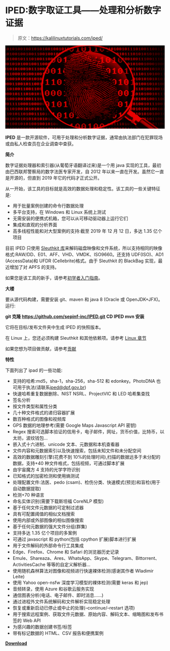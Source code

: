 # IPED:数字取证工具——处理和分析数字证据

> 原文：<https://kalilinuxtutorials.com/iped/>

[![IPED : Digital Forensic Tool – Process And Analyze Digital Evidence](img//4d77066d05a6684ae10a7670b872de89.png "IPED : Digital Forensic Tool – Process And Analyze Digital Evidence")](https://1.bp.blogspot.com/-eUS7R765gBo/YLTkfJ-mIsI/AAAAAAAAJQ4/8bb91jGeeEQY_Uw-Ukpr55MZRN7nPTVvACLcBGAsYHQ/s728/IPED%25281%2529.png)

**IPED** 是一款开源软件，可用于处理和分析数字证据，通常由执法部门在犯罪现场或由私人检查员在企业调查中查获。

**简介**

数字证据处理器和索引器(从葡萄牙语翻译过来)是一个用 java 实现的工具，最初由巴西联邦警察局的数字法医专家开发，自 2012 年以来一直在开发。虽然它一直是开源的，但直到 2019 年它的代码才正式公开。

从一开始，该工具的目标就是高效的数据处理和稳定性。该工具的一些关键特征是:

*   用于批量案例创建的命令行数据处理
*   多平台支持，在 Windows 和 Linux 系统上测试
*   无需安装的便携式机箱，您可以从可移动驱动器上运行它们
*   集成和直观的分析界面
*   高多线程性能和对大型案例的支持:截至 2019 年 12 月 12 日，多达 1.35 亿个项目

目前 IPED 只使用 [Sleuthkit 库](https://github.com/sleuthkit/sleuthkit)来解码磁盘映像和文件系统，所以支持相同的映像格式:RAW/DD、E01、AFF、VHD、VMDK、ISO9660。还支持 UDF(ISO)、AD1 (AccessData)和 UFDR (Cellebrite)格式。由于 Sleuthkit 的 BlackBag 实现，最近增加了对 APFS 的支持。

如果您是该工具的新手，请参考[初学者入门指南](https://github.com/lfcnassif/IPED/wiki/Beginner's-Start-Guide)。

**大楼**

要从源代码构建，需要安装 git、maven 和 java 8 (Oracle 或 OpenJDK+JFX)。运行:

**git 克隆 https://github.com/sepinf-inc/IPED.git
CD IPED
mvn 安装**

它将在目标/发布文件夹中生成 IPED 的快照版本。

在 Linux 上，您还必须构建 Sleuthkit 和其他依赖项。请参考 [Linux 章节](https://github.com/sepinf-inc/IPED/wiki/Linux)

如果您想为项目做贡献，请参考[贡献](https://github.com/lfcnassif/IPED/wiki/Contributing)

**特性**

下面列出了 ipad 的一些功能:

*   支持的哈希:md5，sha-1，sha-256，sha-512 和 edonkey。PhotoDNA 也可用于执法(请联系[iped@dpf.gov.br](mailto:iped@dpf.gov.br))
*   快速哈希重复数据删除、NIST NSRL、ProjectVIC 和 LED 哈希集查找
*   签名分析
*   按文件类型和属性分类
*   几十种文件格式的递归容器扩展
*   数百种格式的图像和视频库
*   GPS 数据的地理参考(需要 Google Maps Javascript API 密钥)
*   Regex 搜索可选脚本验证的信用卡，电子邮件，网址，货币价值，比特币，以太坊，波纹钱包…
*   嵌入式十六进制、unicode 文本、元数据和本机查看器
*   文件内容和元数据索引以及快速搜索，包括未知文件和未分配空间
*   高效的数据雕刻引擎(花费不到 10%的处理时间),扫描的数据远多于未分配的数据，支持+40 种文件格式，包括视频，可通过脚本扩展
*   由宇宙魔方 4 支持的光学字符识别
*   已知格式的加密检测和使用熵测试
*   处理配置文件:法医、pedo (csam)、检伤分类、快速模式(预览)和盲检(用于自动数据提取)
*   检测+70 种语言
*   命名实体识别(需要下载斯坦福 CoreNLP 模型)
*   基于任何文件元数据的可定制过滤器
*   具有可配置阈值的相似文档搜索
*   使用内部或外部图像的相似图像搜索
*   基于任何元数据的强大文件分组(群集)
*   支持多达 1.35 亿个项目的多案例
*   可通过 javascript 和 python(包括 cpython 扩展)脚本进行扩展
*   用于文件解码的外部命令行工具集成
*   Edge、Firefox、Chrome 和 Safari 的浏览器历史记录
*   Emule、Shareaza、Ares、WhatsApp、Skype、Telegram、Bittorrent、ActivitiesCache 等等的自定义解析器…
*   使用随机森林算法对图像和视频进行快速裸体检测(感谢其作者 Wladimir Leite)
*   使用 Yahoo open-nsfw 深度学习模型的裸体检测(需要 keras 和 jep)
*   音频转录，使用 Azure 和谷歌云服务实现
*   通信图表分析(电话、电子邮件、即时消息……)
*   通过进程外文件系统解码和文件解析实现稳定处理
*   恢复或重新启动已停止或中止的处理(–continue/–restart 选项)
*   用于搜索远程案例、获取文件元数据、原始内容、解码文本、缩略图和发布书签的 Web API
*   为感兴趣的数据创建书签/标签
*   带有标记数据的 HTML、CSV 报告和便携案例

[**Download**](https://github.com/sepinf-inc/IPED#features)